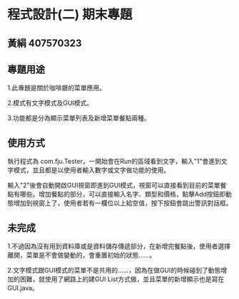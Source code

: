 # 程式設計(二) 期末專題
## 黃絹 407570323

## 專題用途
1.此專題是關於咖啡廳的菜單應用。

2.模式有文字模式及GUI模式。

3.功能都是分為顯示菜單列表及新增菜單餐點兩種。

## 使用方式
執行程式為 com.fju.Tester，一開始會在Run的區域看到文字，輸入"1"會進到文字模式，並且都是以使用者輸入數字或文字做功能的使用。

輸入"2"後會自動開啟GUI視窗即進到GUI模式，視窗可以直接看到目前的菜單餐點有哪些。增加餐點的部分，可以直接輸入名字、類型和價格，點擊Add按鈕即動態增加到視窗上了，使用者若有一欄位以上給空值，按下按鈕會跳出警訊對話框。

## 未完成
1.不過因為沒有用到資料庫或是資料儲存傳遞部分，在新增完餐點後，使用者選擇離開，菜單是不會做變動的，會重置初始的狀態......。

2.文字模式跟GUI模式的菜單不是共用的......，因為在做GUI的時候碰到了動態增加的困難，就使用了網路上的建GUI List方式做，並且菜單的新增顯示也是寫在GUI.java。